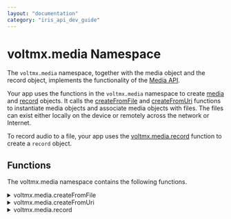 ```yaml
---
layout: "documentation"
category: "iris_api_dev_guide"
---
```

                            


voltmx.media Namespace
====================

The `voltmx.media` namespace, together with the media object and the record object, implements the functionality of the [Media API](media_api.html).

Your app uses the functions in the `voltmx.media` namespace to create [media](media_object.html) and [record](record_object.html) objects. It calls the [createFromFile](#createFromFile) and [createFromUri](#createFromUri) functions to instantiate media objects and associate media objects with files. The files can exist either locally on the device or remotely across the network or Internet.

To record audio to a file, your app uses the [voltmx.media.record](#record) function to create a `record` object.

Functions
---------

The voltmx.media namespace contains the following functions.

<details close markdown="block"><summary>voltmx.media.createFromFile</summary> 

* * *

Creates a [media object](media_object.html) from a media file on the device.

### Syntax

{% highlight VoltMx %}
voltmx.media.createFromFile(  
    fileobj)
{% endhighlight %}

### Input Parameters

  
| Parameter | Description |
| --- | --- |
| fileobj | An object of type [voltmx.io.File](voltmx.io.file_namespace.html) that specifies the file that the created `media` object will play. |

### Example

{% highlight VoltMx %}
var fileObj = new voltmx.io.File("MyAudioFile.mp3");
var mediaObj = voltmx.media.createFromFile(fileObj);
{% endhighlight %}

### Return Values

Returns a [media object](media_object.html) that is associated with a specific file on the device, or null if the object was not created.

### Remarks

This function has platform-specific behaviors when there are errors. In particular, when the _fileObj_ parameter refers to a file that doesn't exist on iOS, iOS generates an error with the message string "Unable to play the media file". However, if this error occurs on Android, no error message is generated. Instead, this function does not create the `media` object.

### Platform Availability

Windows10, Android, iOS

* * *

</details>
<details close markdown="block"><summary>voltmx.media.createFromUri</summary> 

* * *

Creates a [media object](media_object.html) that plays a remote audio file across the network.

### Syntax

{% highlight VoltMx %}
voltmx.media.createFromUri(  
    uriString)
{% endhighlight %}

### Input Parameters

  
| Parameter | Description |
| --- | --- |
| _uriString_ | A string containing the URI of the remote audio file. |

### Example

{% highlight VoltMx %}
var mediaObj = voltmx.media.createFromUri(url);
{% endhighlight %}

### Return Values

Returns a [media object](media_object.html) that is associated with a remote audio file, or null if the object was not created.

### Platform Availability

Windows10, Android, iOS

* * *

</details>
<details close markdown="block"><summary>voltmx.media.record</summary> 

* * *

Creates a [record object](record_object.html) that your app can use to record audio.

### Syntax

The syntax for native platforms is as follows.

{% highlight VoltMx %}
voltmx.media.record(fileobj,config)
{% endhighlight %}

The syntax for Desktop Web is as follows.

{% highlight VoltMx %}
voltmx.media.record(config)
{% endhighlight %}

### Input Parameters

  
| Parameter | Description |
| --- | --- |
| _fileobj_ | A `voltmx.io.file` object into which the recording will be saved. |
| _config_ | An optional object that contains configuration information for the `record` object. For more information, see [Remarks](#Remarks) below. |

 
### Example

{% highlight VoltMx %}
function errorcallback(errorMessage) {
    var errorMesg = "Reason for failure is : " + errorMessage;
    alert(errorMesg);
}

function successcallback(fileobj) {
    // Your code goes here.
}

var fileObj = new voltmx.io.file("recording");

var config = {
    onSuccess: successCallback,
    onFailure: failureCallback
};

var _recordObj = voltmx.media.record(fileObj, config);
{% endhighlight %}

### Return Values

Returns an instantiated `record` object, or null if the object was not created.

### Remarks

Use the `voltmx.media.record` function to instantiate a record object that your app can use to record audio on the device.

### Parameter Details

The _config_ parameter contains an object with configuration information. Specifically, it contains key-value pairs that set callbacks which are invoked by the `voltmx.media.record` function. The _config_ parameter supports the following keys.

| Key | Description |
| --- | --- |
| onFailure | The callback function that is invoked when the `voltmx.media.record` function is not able to create a `record` object. |
| onSuccess | The callback function that is invoked when the `voltmx.media.record` function successfully creates a `record` object. |

The callback for the `onFailure` key must have the following signature.

{% highlight VoltMx %}
onFailureCallback(errorMessage);
{% endhighlight %}

where the `errorMessage` parameter is a string containing the reason for the failure.

The callback for the `onSuccess` key must have the following signature.

{% highlight VoltMx %}
onSuccessCallback(fileobj);
{% endhighlight %}

where the `fileobj` parameter is an object of type `voltmx.io.file` that represents the file the audio is recorded into.

The callback for the onSuccess key must have the following signature in Desktop Web platform.

{% highlight VoltMx %}
onSuccessCallback(audiobytes);
{% endhighlight %}

here, the `audiobytes` parameter contains the recorded audio as Blob URL.

Platform-Specific Notes

The following platform-specific features should be considered when using this function.

*   **iOS**: Your app must enable recording before it calls this function. To enable recording, it invokes the [voltmx.application.checkPermission(voltmx.os.RESOURCE\_AUDIO\_RECORD,null)](voltmx.application_functions.html#checkPermission) function. In addition, the file extension of the audio file for the recording is set to `.aiff`, irrespective of the extension specified in the user's input.
*   **Android**: You must add the `RECORD_AUDIO` permission into your app's manifest. On Android 6.0 or later, this will result in the operating system displaying a dialog box asking the user to confirm this permission at runtime. In addition, the file extension of the audio file for the recording is set to `.m4a` no matter what the user input specifies.
*   **Windows**: To enable your app to record audio, you must add the "Micriphone" capability in the app's properties.
*   **Desktop Web**: If you are creating more than one `record` object at the same time, the `audiobytes` parameter returns only the last recording of all `onSuccess` callbacks.

### Platform Availability

Windows10, Android, iOS, and Desktop Web

* * *

![](resources/prettify/onload.png)

</details>